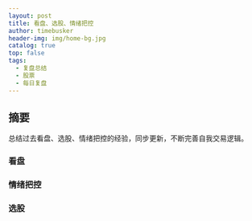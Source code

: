 ```yaml
---
layout: post
title: 看盘、选股、情绪把控
author: timebusker
header-img: img/home-bg.jpg
catalog: true
top: false
tags:
  - 复盘总结
  - 股票
  - 每日复盘
---
```

## 摘要
总结过去看盘、选股、情绪把控的经验，同步更新，不断完善自我交易逻辑。

### 看盘




### 情绪把控




### 选股











